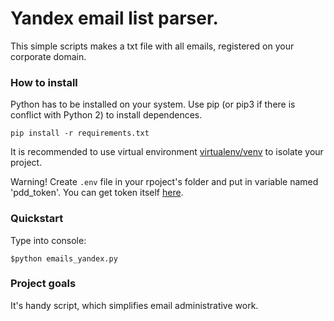 # Yandex email list parser.  

This simple scripts makes a txt file with all emails, registered on your corporate domain.

### How to install

Python has to be installed on your system. Use pip (or pip3 if there is conflict with Python 2) to install dependences.
```
pip install -r requirements.txt
```
It is recommended to use virtual environment [virtualenv/venv](https://docs.python.org/3/library/venv.html) to isolate your project.  

Warning! Create `.env` file in your rpoject's folder and put in variable named 'pdd_token'. You can get token itself [here](https://pddimp.yandex.ru/api2/admin/get_token).

### Quickstart

Type into console:   
```
$python emails_yandex.py
```
### Project goals

It's handy script, which simplifies email administrative work.
